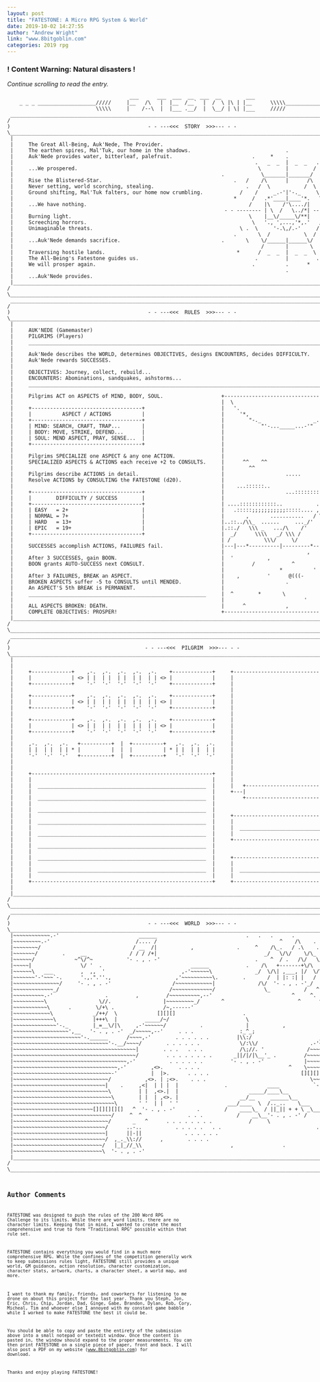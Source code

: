 ```yaml
---
layout: post
title: "FATESTONE: A Micro RPG System & World"
date: 2019-10-02 14:27:55
author: "Andrew Wright"
link: "www.8bitgoblin.com"
categories: 2019 rpg
---
```

<div id="warning"><div id="content"><h3><strong>! Content Warning: Natural disasters !</strong></h3><i>Continue scrolling to read the entry.</i></div></div>
 
<code style="white-space:pre">
                                        ___      ___  ___  __  ___  __        ___                                       
    _ _ _ ___________________/////     |__   /\   |  |__  /__`  |  /  \ |\ | |__      \\\\\___________________ _ _ _    
                             \\\\\     |    /--\  |  |___ .__/  |  \__/ | \| |___     /////                             
 ______________________________________________________________________________________________________________________ 
/                                                                                                                      \
)                                             - - ---<<<  STORY  >>>--- - -                                            (
\______________________________________________________________________________________________________________________/
 |                                                                                                                    | 
 |     The Great All-Being, Auk'Nede, The Provider.                                                                   | 
 |     The earthen spires, Mal'Tuk, our home in the shadows.                               .                          | 
 |     Auk'Nede provides water, bitterleaf, palefruit.                          .     *    .          .               | 
 |                                                                               .   _  _  |  _  _   .                | 
 |     ...We prospered.                                                           \        |        /     *           | 
 |                                                                    .            \_______|_______/            .     | 
 |     Rise the Blistered-Star.                                           .   /    /\      |      /\    \   .         | 
 |     Never setting, world scorching, stealing.                              .   /  \           /  \   .             | 
 |     Ground shifting, Mal'Tuk falters, our home now crumbling.            /    /     _.-'|'-._     \    \           | 
 |                                                                        *     /   .*'____|____'*.   \               | 
 |     ...We have nothing.                                                     /    |\    /'\..../|    \              | 
 |                                                                     - - -------- | \  /   \../*| -------- - -      | 
 |     Burning light.                                                          \    |__\/_____\/**|    /              | 
 |     Screeching horrors.                                                      \   '., ',...,'*,.'   /               | 
 |     Unimaginable threats.                                                \ .  \     '-.\,/.-'     /  . /           | 
 |                                                                        .       \  /           \  /       .         | 
 |     ...Auk'Nede demands sacrifice.                                 .       \    \/______|______\/    /       .     | 
 |                                                                                 /       |       \                  | 
 |     Traversing hostile lands.                                           *      /  _  _  |  _  _  \                 | 
 |     The All-Being's Fatestone guides us.                                      .         |         .       *        | 
 |     We will prosper again.                                                   .          .      *   .               | 
 |                                                                                         .                          | 
 |     ...Auk'Nede provides.                                                                                          | 
 |____________________________________________________________________________________________________________________| 
/                                                                                                                      \
\______________________________________________________________________________________________________________________/
 ______________________________________________________________________________________________________________________ 
/                                                                                                                      \
)                                             - - ---<<<  RULES  >>>--- - -                                            (
\______________________________________________________________________________________________________________________/
 |                                                                                                                    | 
 |     AUK'NEDE (Gamemaster)                                                                                          | 
 |     PILGRIMS (Players)                                                                                             | 
 |     __________________________________________________________________________________________________________     | 
 |                                                                                                                    | 
 |     Auk'Nede describes the WORLD, determines OBJECTIVES, designs ENCOUNTERS, decides DIFFICULTY.                   | 
 |     Auk'Nede rewards SUCCESSES.                                                                                    | 
 |                                                                                                                    | 
 |     OBJECTIVES: Journey, collect, rebuild...                                                                       | 
 |     ENCOUNTERS: Abominations, sandquakes, ashstorms...                                                             | 
 |     __________________________________________________________________________________________________________     | 
 |                                                                                                                    | 
 |     Pilgrims ACT on ASPECTS of MIND, BODY, SOUL.                   +-----------------------------------------+     | 
 |                                                                    |  \                                   /  |     | 
 |     +------------------------------------+                         |   '.                               .'   |     | 
 |     |          ASPECT / ACTIONS          |                         |     '*,                         ,*'     |     | 
 |     +------------------------------------+                         |        "-._                 _.-"        |     | 
 |     | MIND: SEARCH, CRAFT, TRAP...       |                         |            "'-..._____...-'"            |     | 
 |     | BODY: MOVE, STRIKE, DEFEND...      |                         |                                         |     | 
 |     | SOUL: MEND ASPECT, PRAY, SENSE...  |                         |                                         |     | 
 |     +------------------------------------+                         |                                         |     | 
 |                                                                    |                                         |     | 
 |     Pilgrims SPECIALIZE one ASPECT & any one ACTION.               |                                         |     | 
 |     SPECIALIZED ASPECTS & ACTIONS each receive +2 to CONSULTS.     |      ^^    ^^                           |     | 
 |                                                                    |        ^^                               |     | 
 |     Pilgrims describe ACTIONS in detail.                           |                    .....                |     | 
 |     Resolve ACTIONS by CONSULTING the FATESTONE (d20).             |                                         |     | 
 |                                                                    |    ...::::::..                          |     | 
 |     +------------------------------------+                         |                    ...::::::::::::..... |     | 
 |     |        DIFFICULTY / SUCCESS        |                         |                                         |     | 
 |     +------------------------------------+                         | ....::::::::::::..           ......     |     | 
 |     | EASY   = 2+                        |                         |   .:::::;;;;;;;;;;;:::::.... ,          |     | 
 |     | NORMAL = 7+                        |                         |       ,       ...........   / \\_       |     | 
 |     | HARD   = 13+                       |                         |..::../\\_  ......     ..._/'   \\\_     |     | 
 |     | EPIC   = 19+                       |                         |.::./   \\\ _   .../\    /'      \\\\.   |     | 
 |     +------------------------------------+                         |  _/      \\\\   _/ \\\ /          \\\\  |     | 
 |                                                                    | /           \\\/     \/               \ |     | 
 |     SUCCESSES accomplish ACTIONS, FAILURES fail.                   |---|---*----------|---------*----*-------|     | 
 |                                                                    |                           ,       '     |     | 
 |     After 3 SUCCESSES, gain BOON.                                  |  '           ,                  \     ^ |     | 
 |     BOON grants AUTO-SUCCESS next CONSULT.                         |         /            ^                  |     | 
 |                                                                    |                  *          '           |     | 
 |     After 3 FAILURES, BREAK an ASPECT.                             |    ,         '      @(((-         /     |     | 
 |     BROKEN ASPECTS suffer -5 to CONSULTS until MENDED.             |                    .                    |     | 
 |     An ASPECT'S 5th BREAK is PERMANENT.                            |                                         |     | 
 |     __________________________________________________________     |  ^        *       \            ^        |     | 
 |                                                                    |                          '              |     | 
 |     ALL ASPECTS BROKEN: DEATH.                                     |      ^             ,                    |     | 
 |     COMPLETE OBJECTIVES: PROSPER!                                  +-----------------------------------------+     | 
 |____________________________________________________________________________________________________________________| 
/                                                                                                                      \
\______________________________________________________________________________________________________________________/
 ______________________________________________________________________________________________________________________ 
/                                                                                                                      \
)                                            - - ---<<<  PILGRIM  >>>--- - -                                           (
\______________________________________________________________________________________________________________________/
 |                                                                                                                    | 
 |                                                                                                                    | 
 |     +-------------+    ,-.  ,-.  ,-.  ,-.  ,-.    +-------------+     +--------------------------------------+     | 
 |     |             | <> | |  | |  | |  | |  | | <> |             |     |                                      |     | 
 |     +-------------+    '-'  '-'  '-'  '-'  '-'    +-------------+     |                                      |     | 
 |                                                                       |                                      |     | 
 |     +-------------+    ,-.  ,-.  ,-.  ,-.  ,-.    +-------------+     |                                      |     | 
 |     |             | <> | |  | |  | |  | |  | | <> |             |     |                                      |     | 
 |     +-------------+    '-'  '-'  '-'  '-'  '-'    +-------------+     |                                      |     | 
 |                                                                       |                                      |     | 
 |     +-------------+    ,-.  ,-.  ,-.  ,-.  ,-.    +-------------+     |                                      |     | 
 |     |             | <> | |  | |  | |  | |  | | <> |             |     |                                      |     | 
 |     +-------------+    '-'  '-'  '-'  '-'  '-'    +-------------+     |                                      |     | 
 |                                                                       |                                      |     | 
 |     ,-.  ,-.  ,-.   +----------+  |  +----------+   ,-.  ,-.  ,-.     |                                      |     | 
 |     | |  | |  | | * |          |  |  |          | * | |  | |  | |     |                                      |     | 
 |     '-'  '-'  '-'   +----------+  |  +----------+   '-'  '-'  '-'     |                                      |     | 
 |                                                                       |                                      |     | 
 |                                                                       |                                      |     | 
 |     +-----------------------------------------------------------+     |                                      |     | 
 |     |                                                           |     |                                      |     | 
 |     |  _______________________________________________________  |     |   +------------------------------+   |     | 
 |     |                                                           |     +---|                              |---+     | 
 |     |  _______________________________________________________  |         +------------------------------+         | 
 |     |                                                           |                                                  | 
 |     |  _______________________________________________________  |                                                  | 
 |     |                                                           |     +--------------------------------------+     | 
 |     |  _______________________________________________________  |     |                                      |     | 
 |     |                                                           |     |  ___________________________ : ____  |     | 
 |     |  _______________________________________________________  |     |                                      |     | 
 |     |                                                           |     +--------------------------------------+     | 
 |     |  _______________________________________________________  |                                                  | 
 |     |                                                           |                                                  | 
 |     |  _______________________________________________________  |     +--------------------------------------+     | 
 |     |                                                           |     |                                      |     | 
 |     |  _______________________________________________________  |     |  ___________________________ : ____  |     | 
 |     |                                                           |     |                                      |     | 
 |     +-----------------------------------------------------------+     +--------------------------------------+     | 
 |                                                                                                                    | 
 |____________________________________________________________________________________________________________________| 
/                                                                                                                      \
\______________________________________________________________________________________________________________________/
 ______________________________________________________________________________________________________________________ 
/                                                                                                                      \
)                                             - - ---<<<  WORLD  >>>--- - -                                            (
\______________________________________________________________________________________________________________________/
 |~~~~~~~~~~~~.-'                          ______                             .   .   .      .              .      .  | 
 |~~~~~~~~~.-'                            /.... /                                        ^    /\    .  .      .       | 
 |~~~~~~~~/                              / __  /|           ,              .     ^    /\_.   / .\    .     .    . .   | 
 |~~~~~~~/        .     __              / / / /+|                                   _/   \/\/    \/\_ .   /\ .    .  .| 
 |~~~~~~/             ~^\/^~           '- . , . -'                               .    ^  / .   /\/   \/\_/  \  _/\  . | 
 |~~~~~|                \/ '  .                             ______            .    /\   +-------+\/\    / .  \/   \   | 
 |~~~~~~\   ___         ,  ,,  '                         ,-'~~~~~~\              _/  \/\| ,___, |/  \/\/     /    .\_/| 
 |~~~~~~~'-'~~~`-.      '.,.".''.,                     ,'~~~~~~~~~~\.        .       /  | |: :| |   /  \  /\/  /\   / | 
 |~~~~~~~~~~~~~~~/     '- . , . -'                    /~~~~~~~~~~~~|              /\/  '- . , . -'_/    \/  \_/  \_/  | 
 |~~~~~~~~~~~~~_/                                    /~~~~~~~~~~~~~/                \_           /   ^    ^ / .   \ ^ | 
 |~~~~~~~~~~.-'                 .         ,         /~~~~~~~~~~,--'                          ^     ^.           ^  \  | 
 |~~~~~~~~~~\                 \//.                 |~~~~~~~~~_/       ^                        ^      ^       ^       | 
 |~~~~~~~~~~~\      .        \/+\ .                /~,------'                                                      ^. | 
 |~~~~~~~~~~~~\             _/++/  \             [][][]                      .                                        | 
 |~~~~~~~~~~~~~\            |+++\  |         _____/~/                         \                           .           | 
 |~~~~~~~~~~~~~~'-._        |_=__\/|\     ,-'~~~~~~/           .              |           ,                         __| 
 |~~~~~~~~~~~~~~~~~~',__   '- . , . -'  _/~~~~~,--'     . . .               :_^_;                            ____.-'~~| 
 |~~~~~~~~~~~~~~~~~~~~~~'-.______      /~~~~,-'        . . . . . .         |\\:/                      ____.-'~~~~~~~~~| 
 |~~~~~~~~~~~~~~~~~~~~~~~~~~~~~~~'-.__/~~~~/        . . . . . .             \/:\\/                 .-'~~~~~~~~~~~~~~~~| 
 |~~~~~~~~~~~~~~~~~~~~~~~~~~~~~~~~~~~~~~~~|        . . .   . . .            /\;//. '              /~~~~~~~~~~~~~~~~~~~| 
 |~~~~~~~~~~~~~~~~~~~~~~~~~~~~~~~~~~~~~~~~/         . . . . . . . .       _||/|/|\__'_ .         /~~~~~~~~~~~~~~~~~~~~| 
 |~~~~~~~~~~~~~~~~~~~~~~~~~~~~~~~~~~~~~,-'           . . . . . .         '- . , . -'             |~~~~~~~~~~~~~~~~~~~~| 
 |~~~~~~~~~~~~~~~~~~~~~~~~~~~~~~~~~~,-'        ,<>.     . . . .                             ^    \~~~~~~~~~~~~~~~~~~~~| 
 |~~~~~~~~~~~~~~~~~~~~~~~~~~~~~~~~-'           |  |>.      . . . .                              [][][][][]~~~~~~~~~~~~| 
 |~~~~~~~~~~~~~~~~~~~~~~~~~~~~~~~/           ,<>. | ;<>.    . . .                                  \~~~~~~~~~~~~~~~~~~| 
 |~~~~~~~~~~~~~~~~~~~~~~~~~~~~~~|    .     ,<|  | | |  |               .             ____           `-,~~~~~~~~~~~~~~~| 
 |~~~~~~~~~~~~~~~~~~~~~~~~~~~~~~~\         | |  ,<>.|  |                       _____/____\__           '-.~~~~~~~~~~~~| 
 |~~~~~~~~~~~~~~~~~~~~~~~~~~~~~~~~\        | |  | ,<>. |                    __/__     ______\__           `-.~~~~~~~~~| 
 |~~~~~~~~~~~~~~~~~~~~~~~~~~~~~~~~~\       ' '  | |  ' '                ___/____  \  /.._..    \___          \~~~~~~~~| 
 |~~~~~~~~~~~~~~~~~~~~~~~~~~[][][][][]   ^  '- . , . -'       .        /    ____\_  / ||_|| + + \ _\____      \~~~~~~~| 
 |~~~~~~~~~~~~~~~~~~~~~~~~~~~~~~~~/     ^  ^               . . .           /    __\__'- . , . -' /      \      `-.~~~~| 
 |~~~~~~~~~~~~~~~~~~~~~~~~~~~~~~~/       _   ^      . . . . . . . .            /     \                            '-.~| 
 |~~~~~~~~~~~~~~~~~~~~~~~~~~~~~~/      ..-..           . . . . .   . .                               .               \| 
 |~~~~~~~~~~~~~~~~~~~~~~~~~~~~~~|      ||-||              . . . . . .                                           .     | 
 |~~~~~~~~~~~~~~~~~~~~~~~~~~~~~~/  ,_._\\://      ,        . . . .                                                    | 
 |~~~~~~~~~~~~~~~~~~~~~~~~~~~~~/   |_|_//_\\                             ,                .           |----------|    | 
 |~~~~~~~~~~~~~~~~~~~~~~~~~~~~~\  '- . , . -'                                                                         | 
 |____________________________________________________________________________________________________________________| 
/                                                                                                                      \
\______________________________________________________________________________________________________________________/
<code>

## Author Comments
FATESTONE was designed to push the rules of the 200 Word RPG Challenge to its limits. While there are word limits, there are no character limits. Keeping that in mind, I wanted to create the most comprehensive and true to form "Traditional RPG" possible within that rule set. 

FATESTONE contains everything you would find in a much more comprehensive RPG. While the confines of the competition generally work to keep submissions rules light, FATESTONE still provides a unique world, GM guidance, action resolution, character customization, character stats, artwork, charts, a character sheet, a world map, and more.

I want to thank my family, friends, and coworkers for listening to me drone on about this project for the last year. Thank you Steph, Jon, Eric, Chris, Chip, Jordan, Dad, Ginge, Gabe, Brandon, Dylan, Rob, Cory, Micheal, Tim and whoever else I annoyed with my constant game babble while I worked to make FATESTONE the best it could be. 

You should be able to copy and paste the entirety of the submission above into a small notepad or textedit window. Once the content is pasted in, the window should expand to the proper measurements. You can then print FATESTONE on a single piece of paper, front and back. I will also post a PDF on my website (www.8bitgoblin.com) for download. 

Thanks and enjoy playing FATESTONE!
